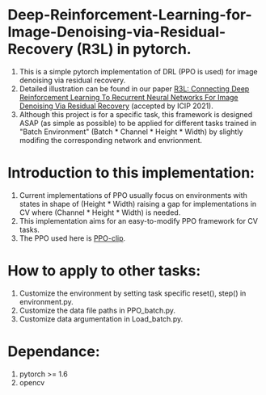 # Deep-Reinforcement-Learning-for-Image-Denoising-via-Residual-Recovery (R3L) in pytorch.
1. This is a simple pytorch implementation of DRL (PPO is used) for image denoising via residual recovery.
2. Detailed illustration can be found in our paper [R3L: Connecting Deep Reinforcement Learning To Recurrent Neural Networks For Image Denoising Via Residual Recovery](https://arxiv.org/abs/2107.05318) (accepted by ICIP 2021).
3. Although this project is for a specific task, this framework is designed ASAP (as simple as possible) to be applied for different tasks trained in "Batch Environment" (Batch * Channel * Height * Width) by slightly modifing the corresponding network and envrionment.
# Introduction to this implementation:
1. Current implementations of PPO usually focus on environments with states in shape of (Height * Width) raising a gap for implementations in CV where (Channel * Height * Width) is needed.
2. This implementation aims for an easy-to-modify PPO framework for CV tasks.
3. The PPO used here is [PPO-clip](https://spinningup.openai.com/en/latest/algorithms/ppo.html).
# How to apply to other tasks:
1. Customize the environment by setting task specific reset(), step() in environment.py.
2. Customize the data file paths in PPO_batch.py.
3. Customize data argumentation in Load_batch.py.
# Dependance:
1. pytorch >= 1.6
2. opencv
